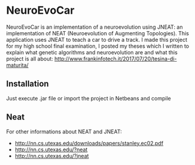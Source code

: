 # NeuroEvoCar
NeuroEvoCar is an implementation of a neuroevolution using JNEAT: an implementation
of NEAT (Neuroevolution of Augmenting Topologies). This application uses JNEAT to 
teach a car to drive a track. I made this project for my high school final examination, 
I posted my theses which I written to explain what genetic algorithms and neuroevolution are
and what this project is all about:
http://www.frankinfotech.it/2017/07/20/tesina-di-maturita/

## Installation
Just execute .jar file or import the project in Netbeans and compile 

## Neat
For other informations about NEAT and JNEAT: 
* http://nn.cs.utexas.edu/downloads/papers/stanley.ec02.pdf
* http://nn.cs.utexas.edu/?neat
* http://nn.cs.utexas.edu/?jneat
